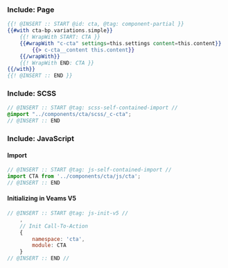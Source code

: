 
### Include: Page

``` hbs
{{! @INSERT :: START @id: cta, @tag: component-partial }}
{{#with cta-bp.variations.simple}}
    {{! WrapWith START: CTA }}
    {{#wrapWith "c-cta" settings=this.settings content=this.content}}
        {{> c-cta__content this.content}}
    {{/wrapWith}}
    {{! WrapWith END: CTA }}
{{/with}}
{{! @INSERT :: END }}
```

### Include: SCSS

``` scss
// @INSERT :: START @tag: scss-self-contained-import // 
@import "../components/cta/scss/_c-cta";
// @INSERT :: END
```

### Include: JavaScript

#### Import
``` js
// @INSERT :: START @tag: js-self-contained-import //
import CTA from '../components/cta/js/cta';
// @INSERT :: END
```

#### Initializing in Veams V5
``` js
// @INSERT :: START @tag: js-init-v5 //
 	,
 	// Init Call-To-Action
 	{
 		namespace: 'cta',
 		module: CTA
 	}
// @INSERT :: END //
```